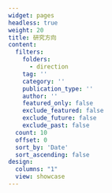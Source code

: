 ```yaml
---
widget: pages
headless: true
weight: 20
title: 研究方向
content:
  filters:
    folders:
      - direction
    tag: ''
    category: ''
    publication_type: ''
    author: ''
    featured_only: false
    exclude_featured: false
    exclude_future: false
    exclude_past: false
  count: 10
  offset: 0
  sort_by: 'Date'
  sort_ascending: false
design:
  columns: "1"
  view: showcase
---
```

